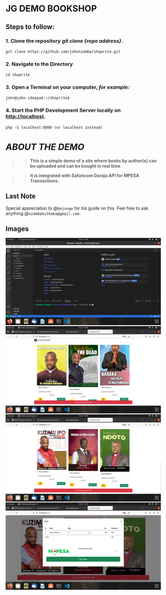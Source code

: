 # JG DEMO BOOKSHOP


## Steps to follow:

###  1. Clone the repository *git clone {repo address}*. 

```
git clone https://github.com/johnnzamba/shoprite.git

```
###  2. Navigate to the Directory 
```
cd shoprite

```
### 3. Open a Terminal on your computer, _for example:_
```
john@john-ideapad:~/shoprite$

```
### 4. Start the PHP Development Server locally on [http://localhost](https://localhost:8000/).
```
php -S localhost:8000 (or localhost instead)

```

# _ABOUT THE DEMO_

>> __This is a simple demo of a site where books by author(s) can be uploaded and can be bought in real time__

>> __It is integrated with Safaricom Daraja API for MPESA Transactions.__




## Last Note
Special appreciation to @`bnjunge` for his guide on this.
Feel free to ask anything @`nzambakitheka@gmail.com`.


## Images

![This is an alt text.](/assets/img/im1.png "This is a sample image.")
![This is an alt text.](/assets/img/im2.png "This is a sample image.")
![This is an alt text.](/assets/img/im3.png "This is a sample image.")
![This is an alt text.](/assets/img/im4.png "This is a sample image.")
